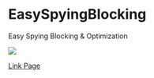 # EasySpyingBlocking
Easy Spying Blocking &amp; Optimization

<img src="https://github.com/JackCodeMirage/EasySpyingBlocking/blob/gh-pages/form.PNG?raw=true">

<a href="https://JackCodeMirage.github.io/EasySpyingBlocking/">Link Page</a>
